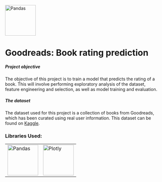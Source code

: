 <img src="https://www.whplibrary.org/wp-content/uploads/2016/08/Goodreads-Logo-1024x576-7abf5bd8d98b9d10.jpg" alt="Pandas" align="center" width="100"/>

# Goodreads: Book rating prediction

##### Project objective
The objective of this project is to train a model that predicts the rating of a book. This will involve performing exploratory analysis of the dataset, feature engineering and selection, as well as model training and evaluation.

##### The dataset
The dataset used for this project is a collection of books from Goodreads, which has been curated using real user information. This dataset can be found on [Kaggle](https://www.kaggle.com/datasets/jealousleopard/goodreadsbooks).




### Libraries Used:
<table>
<tbody>
<tr>
<td><a><img src="https://pandas.pydata.org/docs/_static/pandas.svg" alt="Pandas" align="center" width="100"/></a></td>
<td><a><img src="https://upload.wikimedia.org/wikipedia/commons/3/37/Plotly-logo-01-square.png" alt="Plotly" align="center" width="100"/></a></td>
</tr>
</tbody>
